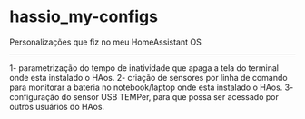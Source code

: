 # hassio_my-configs
Personalizações que fiz no meu HomeAssistant OS
_______________________________________________


1- parametrização do tempo de inatividade que apaga a tela do terminal onde esta instalado o HAos.
2- criação de sensores por linha de comando para monitorar a bateria no notebook/laptop onde esta instalado o HAos.
3- configuração do sensor USB TEMPer, para que possa ser acessado por outros usuários do HAos.


